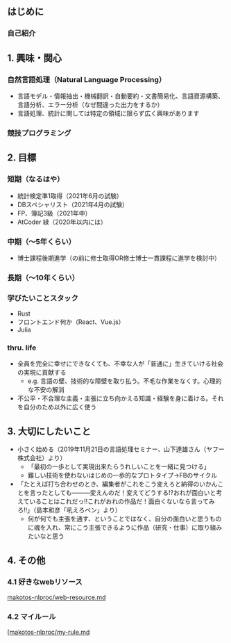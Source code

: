 ## はじめに
### 自己紹介

## 1. 興味・関心
### 自然言語処理（Natural Language Processing）
- 言語モデル・情報抽出・機械翻訳・自動要約・文書簡易化、言語資源構築、言語分析、エラー分析（なぜ間違った出力をするか）
- 言語処理、統計に関しては特定の領域に限らず広く興味があります
### 競技プログラミング

## 2. 目標
### 短期（なるはや）
- 統計検定準1取得（2021年6月の試験）
- DBスペシャリスト（2021年4月の試験）
- FP、簿記3級（2021年中）
- AtCoder 緑（2020年以内には）

### 中期（～5年くらい）
- 博士課程後期進学（の前に修士取得OR修士博士一貫課程に進学を検討中）
### 長期（～10年くらい）

### 学びたいことスタック
- Rust
- フロントエンド何か（React、Vue.js）
- Julia

### thru. life
- 全員を完全に幸せにできなくても、不幸な人が「普通に」生きていける社会の実現に貢献する
  - e.g. 言語の壁、技術的な障壁を取り払う。不毛な作業をなくす。心理的な不安の解消
- 不公平・不合理な主義・主張に立ち向かえる知識・経験を身に着ける。それを自分のため以外に広く使う

## 3. 大切にしたいこと
- 小さく始める（2019年11月21日の言語処理セミナー、山下達雄さん（ヤフー株式会社）より）
  - 「最初の一歩として実現出来たらうれしいことを一緒に見つける」
  - 難しい技術を使わないはじめの一歩的なプロトタイプ→FBのサイクル
- 「たとえば打ち合わせのとき、編集者がこれをこう変えろと納得のいかんことを言ったとしても―――変えんのだ！変えてどうする!?おれが面白いと考えていることはこれだっ!!これがおれの作品だ！面白くないなら言ってみろ!!」（島本和彦「吼えろペン」より）
  - 何が何でも主張を通す、ということではなく、自分の面白いと思うものに魂を入れ、常にこう主張できるように作品（研究・仕事）に取り組みたいなと思う

## 4. その他
### 4.1 好きなwebリソース
[makotos-nlproc/web-resource.md](https://gist.github.com/makotos-nlproc/6ddd30ed75ff322b7a72fa48b20d4af6)

### 4.2 マイルール
[[makotos-nlproc/my-rule.md](https://gist.github.com/makotos-nlproc/d6a53763a134a2d0a67d88629bd8b00e)
